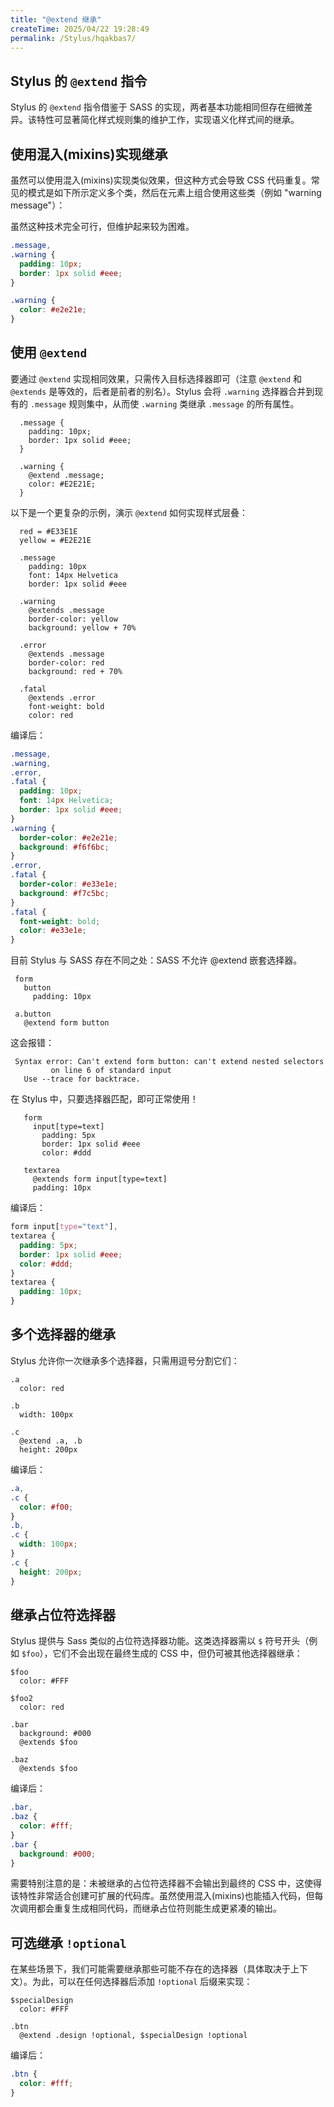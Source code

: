 ```yaml
---
title: "@extend 继承"
createTime: 2025/04/22 19:28:49
permalink: /Stylus/hqakbas7/
---
```


## Stylus 的 `@extend` 指令

Stylus 的 `@extend` 指令借鉴于 SASS 的实现，两者基本功能相同但存在细微差异。该特性可显著简化样式规则集的维护工作，实现语义化样式间的继承。

## 使用混入(mixins)实现继承

虽然可以使用混入(mixins)实现类似效果，但这种方式会导致 CSS 代码重复。常见的模式是如下所示定义多个类，然后在元素上组合使用这些类（例如 "warning message"）：

虽然这种技术完全可行，但维护起来较为困难。

```css
.message,
.warning {
  padding: 10px;
  border: 1px solid #eee;
}

.warning {
  color: #e2e21e;
}
```

## 使用 `@extend`

要通过 `@extend` 实现相同效果，只需传入目标选择器即可（注意 `@extend` 和 `@extends` 是等效的，后者是前者的别名）。Stylus 会将 `.warning` 选择器合并到现有的 `.message` 规则集中，从而使 `.warning` 类继承 `.message` 的所有属性。

```styl
  .message {
    padding: 10px;
    border: 1px solid #eee;
  }

  .warning {
    @extend .message;
    color: #E2E21E;
  }
```

以下是一个更复杂的示例，演示 `@extend` 如何实现样式层叠：

```styl
  red = #E33E1E
  yellow = #E2E21E

  .message
    padding: 10px
    font: 14px Helvetica
    border: 1px solid #eee

  .warning
    @extends .message
    border-color: yellow
    background: yellow + 70%

  .error
    @extends .message
    border-color: red
    background: red + 70%

  .fatal
    @extends .error
    font-weight: bold
    color: red
```

编译后：

```css
.message,
.warning,
.error,
.fatal {
  padding: 10px;
  font: 14px Helvetica;
  border: 1px solid #eee;
}
.warning {
  border-color: #e2e21e;
  background: #f6f6bc;
}
.error,
.fatal {
  border-color: #e33e1e;
  background: #f7c5bc;
}
.fatal {
  font-weight: bold;
  color: #e33e1e;
}
```

目前 Stylus 与 SASS 存在不同之处：SASS 不允许 @extend 嵌套选择器。

```styl
 form
   button
     padding: 10px

 a.button
   @extend form button
```

这会报错：

```console
 Syntax error: Can't extend form button: can't extend nested selectors
         on line 6 of standard input
   Use --trace for backtrace.
```

在 Stylus 中，只要选择器匹配，即可正常使用！

```styl
   form
     input[type=text]
       padding: 5px
       border: 1px solid #eee
       color: #ddd

   textarea
     @extends form input[type=text]
     padding: 10px
```

编译后：

```css
form input[type="text"],
textarea {
  padding: 5px;
  border: 1px solid #eee;
  color: #ddd;
}
textarea {
  padding: 10px;
}
```

## 多个选择器的继承

Stylus 允许你一次继承多个选择器，只需用逗号分割它们：

```styl
.a
  color: red

.b
  width: 100px

.c
  @extend .a, .b
  height: 200px
```

编译后：

```css
.a,
.c {
  color: #f00;
}
.b,
.c {
  width: 100px;
}
.c {
  height: 200px;
}
```

## 继承占位符选择器

Stylus 提供与 Sass 类似的占位符选择器功能。这类选择器需以 `$` 符号开头（例如 `$foo`），它们不会出现在最终生成的 CSS 中，但仍可被其他选择器继承：

```styl
$foo
  color: #FFF

$foo2
  color: red

.bar
  background: #000
  @extends $foo

.baz
  @extends $foo
```

编译后：

```css
.bar,
.baz {
  color: #fff;
}
.bar {
  background: #000;
}
```

需要特别注意的是：未被继承的占位符选择器不会输出到最终的 CSS 中，这使得该特性非常适合创建可扩展的代码库。虽然使用混入(mixins)也能插入代码，但每次调用都会重复生成相同代码，而继承占位符则能生成更紧凑的输出。

## 可选继承 `!optional`

在某些场景下，我们可能需要继承那些可能不存在的选择器（具体取决于上下文）。为此，可以在任何选择器后添加 `!optional` 后缀来实现：

```styl
$specialDesign
  color: #FFF

.btn
  @extend .design !optional, $specialDesign !optional
```

编译后：

```css
.btn {
  color: #fff;
}
```
